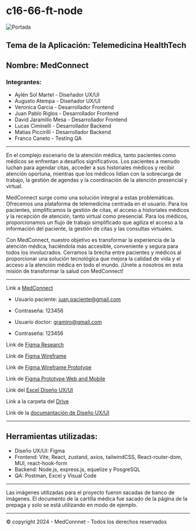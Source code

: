 # c16-66-ft-node

![Portada](https://github.com/No-Country/c16-66-ft-node/assets/137963550/f81f493e-4e18-4c82-b43b-7df6bbd36ae4)


## **Tema de la Aplicación: Telemedicina HealthTech**
## Nombre: MedConnect

### Integrantes:

- Aylén Sol Martel  -  Diseñador UX/UI
- Augusto Atempa  -  Diseñador UX/UI
- Veronica Garcia  -  Desarrollador Frontend
- Juan Pablo Riglos  -  Desarrollador Frontend
- David Jaramillo Mesa  -  Desarrollador Frontend
- Lucas Ciminelli  -  Desarrollador Backend
- Matias Piccirilli  -   Desarrollador Backend
- Franco Caneto   - Testing QA

---

En el complejo escenario de la atención médica, tanto pacientes como médicos se enfrentan a desafíos significativos. Los pacientes a menudo luchan para agendar citas, acceder a sus historiales médicos y recibir atención oportuna, mientras que los médicos lidian con la sobrecarga de trabajo, la gestión de agendas y la coordinación de la atención presencial y virtual.

MedConnect surge como una solución integral a estas problemáticas. Ofrecemos una plataforma de telemedicina centrada en el usuario. Para los pacientes, simplificamos la gestión de citas, el acceso a historiales médicos y la recepción de atención, tanto virtual como presencial. Para los médicos, proporcionamos un flujo de trabajo simplificado que agiliza el acceso a la información del paciente, la gestión de citas y las consultas virtuales.

Con MedConnect, nuestro objetivo es transformar la experiencia de la atención médica, haciéndola más accesible, conveniente y segura para todos los involucrados. Cerramos la brecha entre pacientes y médicos al proporcionar una solución tecnológica que mejora la calidad de vida y el acceso a la atención médica en todo el mundo. ¡Únete a nosotros en esta misión de transformar la salud con MedConnect!

---

Link a [MedConnect](https://65eb5c2ca77394d626f52e05--dreamy-brioche-67f49a.netlify.app/)
- Usuario paciente: juan.paciente@gmail.com 
- Contraseña: 123456

- Usuario doctor: gramiro@gmail.com
- Contraseña: 123456


Link de [Figma Research](https://www.figma.com/file/1Q9P6u2gc4oPGyi8pxVtCs/No-Country?type=design&node-id=0%3A1&mode=design&t=0J3rE2ZrAo5eZNRf-1)

Link de [Figma Wireframe](https://www.figma.com/file/1Q9P6u2gc4oPGyi8pxVtCs/No-Country?type=design&node-id=3%3A2&mode=design&t=0J3rE2ZrAo5eZNRf-1)

Link de [Figma Wireframe Prototype](https://www.figma.com/file/1Q9P6u2gc4oPGyi8pxVtCs/No-Country?type=design&node-id=1035%3A41371&mode=design&t=0J3rE2ZrAo5eZNRf-1)

Link de [Figma Prototype Web and Mobile](https://www.figma.com/proto/1Q9P6u2gc4oPGyi8pxVtCs/No-Country?page-id=1035%3A41371&type=design&node-id=1035-49772&viewport=807%2C1813%2C0.04&t=7xws6RH1gIEumV5y-1&scaling=scale-down&starting-point-node-id=1035%3A49772&mode=design)

Link del [Excel Diseño UX/UI](https://docs.google.com/spreadsheets/d/19l-ce_mmKgfdvUKTAY0NZn1p1T6VAK3YlwL8o07Xv8c/edit?usp=sharing)

Link a la carpeta del [Drive](https://drive.google.com/drive/folders/1dwF76lB2Xb3KBYW140GNPomuaB-C9mH5?usp=sharing)

Link de la [documantación de Diseño UX/UI](https://docs.google.com/document/d/1JMNJwFYu34CFkNPp1_6HpDTU68JodkEob23lbX9uD5w/edit?usp=sharing)

---

## Herramientas utilizadas:

- Diseño UX/UI: Figma
- Frontend: Vite, React, zustand, axios, tailwindCSS, React-router-dom, MUI, react-hook-form
- Backend: Node.js, express.js, equelize y PosgreSQL
- QA: Postman, Excel y Visual Code

---

Las imágenes utilizadas para el proyecto fueron sacadas de banco de imágenes.
El documento de la cartilla médica fue sacado de la página de la prepaga y solo se está utilizando en modo de ejemplo.

---

© copyright 2024 - MedConnnet - Todos los derechos reservados
